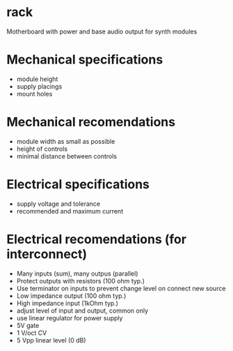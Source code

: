 # rack
Motherboard with power and base audio output for synth modules

# Mechanical specifications

* module height
* supply placings
* mount holes

# Mechanical recomendations

* module width as small as possible
* height of controls
* minimal distance between controls

# Electrical specifications

* supply voltage and tolerance
* recommended and maximum current

# Electrical recomendations (for interconnect)

* Many inputs (sum), many outpus (parallel)
* Protect outputs with resistors (100 ohm typ.)
* Use terminator on inputs to prevent change level on connect new source
* Low impedance output (100 ohm typ.)
* High impedance input (1kOhm typ.)
* adjust level of input and output, common only
* use linear regulator for power supply
* 5V gate
* 1 V/oct CV
* 5 Vpp linear level (0 dB)
